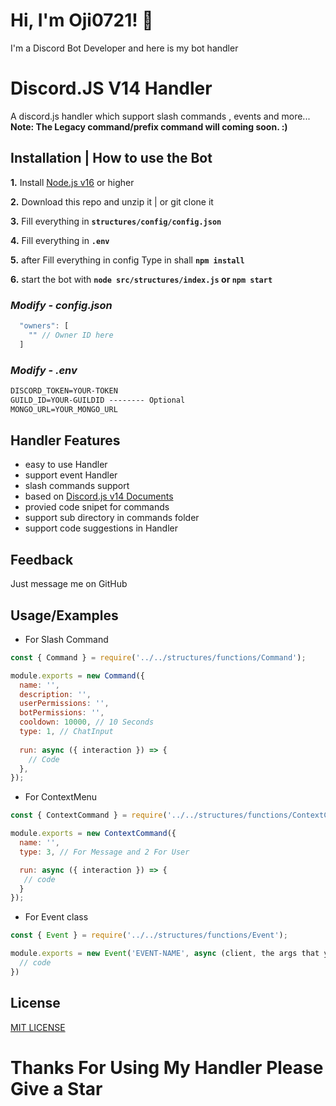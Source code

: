 
# Hi, I'm Oji0721! 👋


I'm a Discord Bot Developer and here is my bot handler


# Discord.JS V14 Handler

A discord.js handler which support slash commands , events and more...
**Note: The Legacy command/prefix command will coming soon. :)**



## **Installation | How to use the Bot**

**1.** Install [Node.js v16](https://nodejs.org/en/) or higher

**2.** Download this repo and unzip it | or git clone it

**3.** Fill everything in **`structures/config/config.json`**

**4.** Fill everything in **`.env`**

**5.** after Fill everything in config Type in shall **`npm install`**

**6.** start the bot with **`node src/structures/index.js` or `npm start`**
<br/>

### _Modify - config.json_

```js
  "owners": [
    "" // Owner ID here
  ]
```

### _Modify - .env_

```txt
DISCORD_TOKEN=YOUR-TOKEN
GUILD_ID=YOUR-GUILDID -------- Optional
MONGO_URL=YOUR_MONGO_URL
```

## Handler Features

- easy to use Handler
- support event Handler
- slash commands support
- based on [Discord.js v14 Documents](https://deploy-preview-1011--discordjs-guide.netlify.app/additional-info/changes-in-v14.html)
- provied code snipet for commands
- support sub directory in commands folder
- support code suggestions in Handler


## Feedback

Just message me on GitHub


## Usage/Examples

- For Slash Command
```js
const { Command } = require('../../structures/functions/Command');

module.exports = new Command({
  name: '',
  description: '',
  userPermissions: '',
  botPermissions: '',
  cooldown: 10000, // 10 Seconds
  type: 1, // ChatInput
  
  run: async ({ interaction }) => {
    // Code
  },
});
```

- For ContextMenu
```js
const { ContextCommand } = require('../../structures/functions/ContextCommand');

module.exports = new ContextCommand({
  name: '',
  type: 3, // For Message and 2 For User

  run: async ({ interaction }) => {
   // code
  }
});
```

- For Event class
```js
const { Event } = require('../../structures/functions/Event');

module.exports = new Event('EVENT-NAME', async (client, the args that you need in the event) => {
  // code
})
```

## License

[MIT LICENSE](https://choosealicense.com/licenses/mit/)

# Thanks For Using My Handler Please Give a Star
